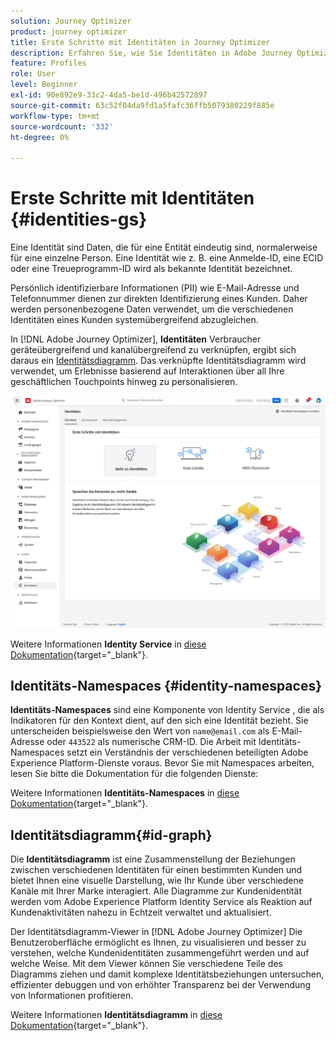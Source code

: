```yaml
---
solution: Journey Optimizer
product: journey optimizer
title: Erste Schritte mit Identitäten in Journey Optimizer
description: Erfahren Sie, wie Sie Identitäten in Adobe Journey Optimizer verwalten.
feature: Profiles
role: User
level: Beginner
exl-id: 90e892e9-33c2-4da5-be1d-496b42572897
source-git-commit: 63c52f04da9fd1a5fafc36ffb5079380229f885e
workflow-type: tm+mt
source-wordcount: '332'
ht-degree: 0%

---
```


# Erste Schritte mit Identitäten {#identities-gs}

Eine Identität sind Daten, die für eine Entität eindeutig sind, normalerweise für eine einzelne Person. Eine Identität wie z. B. eine Anmelde-ID, eine ECID oder eine Treueprogramm-ID wird als bekannte Identität bezeichnet.

Persönlich identifizierbare Informationen (PII) wie E-Mail-Adresse und Telefonnummer dienen zur direkten Identifizierung eines Kunden. Daher werden personenbezogene Daten verwendet, um die verschiedenen Identitäten eines Kunden systemübergreifend abzugleichen.

In [!DNL Adobe Journey Optimizer], **Identitäten** Verbraucher geräteübergreifend und kanalübergreifend zu verknüpfen, ergibt sich daraus ein [Identitätsdiagramm](#id-graph). Das verknüpfte Identitätsdiagramm wird verwendet, um Erlebnisse basierend auf Interaktionen über all Ihre geschäftlichen Touchpoints hinweg zu personalisieren.

![](assets/identities-home.png)

Weitere Informationen **Identity Service** in [diese Dokumentation](https://experienceleague.adobe.com/docs/experience-platform/identity/home.html){target=&quot;_blank&quot;}.

## Identitäts-Namespaces {#identity-namespaces}

**Identitäts-Namespaces** sind eine Komponente von Identity Service , die als Indikatoren für den Kontext dient, auf den sich eine Identität bezieht. Sie unterscheiden beispielsweise den Wert von `name@email.com` als E-Mail-Adresse oder `443522` als numerische CRM-ID. Die Arbeit mit Identitäts-Namespaces setzt ein Verständnis der verschiedenen beteiligten Adobe Experience Platform-Dienste voraus. Bevor Sie mit Namespaces arbeiten, lesen Sie bitte die Dokumentation für die folgenden Dienste:

Weitere Informationen **Identitäts-Namespaces** in [diese Dokumentation](https://experienceleague.adobe.com/docs/experience-platform/identity/namespaces.html){target=&quot;_blank&quot;}.

## Identitätsdiagramm{#id-graph}

Die **Identitätsdiagramm** ist eine Zusammenstellung der Beziehungen zwischen verschiedenen Identitäten für einen bestimmten Kunden und bietet Ihnen eine visuelle Darstellung, wie Ihr Kunde über verschiedene Kanäle mit Ihrer Marke interagiert. Alle Diagramme zur Kundenidentität werden vom Adobe Experience Platform Identity Service als Reaktion auf Kundenaktivitäten nahezu in Echtzeit verwaltet und aktualisiert.

Der Identitätsdiagramm-Viewer in [!DNL Adobe Journey Optimizer] Die Benutzeroberfläche ermöglicht es Ihnen, zu visualisieren und besser zu verstehen, welche Kundenidentitäten zusammengeführt werden und auf welche Weise. Mit dem Viewer können Sie verschiedene Teile des Diagramms ziehen und damit komplexe Identitätsbeziehungen untersuchen, effizienter debuggen und von erhöhter Transparenz bei der Verwendung von Informationen profitieren.

Weitere Informationen **Identitätsdiagramm** in [diese Dokumentation](https://experienceleague.adobe.com/docs/experience-platform/identity/ui/identity-graph-viewer.html){target=&quot;_blank&quot;}.
